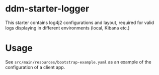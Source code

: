 # ddm-starter-logger

This starter contains log4j2 configurations and layout, required for valid logs displaying in different environments (local, Kibana etc.)

# Usage
See `src/main/resources/bootstrap-example.yaml` as an example of the configuration of a client app.
